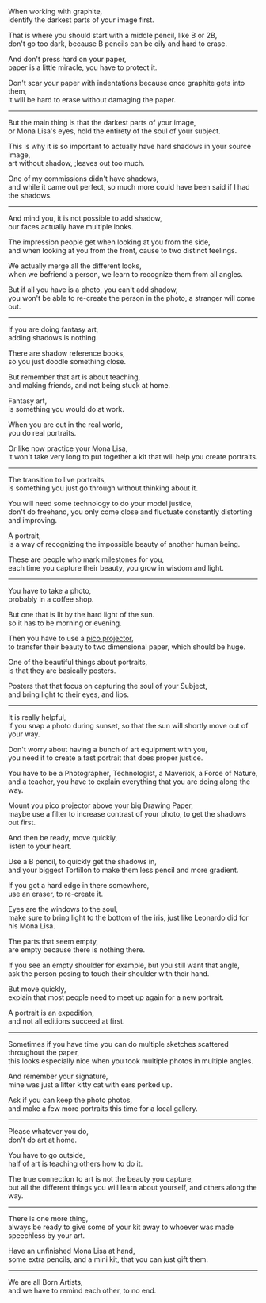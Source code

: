When working with graphite,\
identify the darkest parts of your image first.

That is where you should start with a middle pencil, like B or 2B,\
don't go too dark, because B pencils can be oily and hard to erase.

And don't press hard on your paper,\
paper is a little miracle, you have to protect it.

Don't scar your paper with indentations because once graphite gets into them,\
it will be hard to erase without damaging the paper.

---

But the main thing is that the darkest parts of your image,\
or Mona Lisa's eyes, hold the entirety of the soul of your subject.

This is why it is so important to actually have hard shadows in your source image,\
art without shadow, ;leaves out too much.

One of my commissions didn't have shadows,\
and while it came out perfect, so much more could have been said if I had the shadows.

---

And mind you, it is not possible to add shadow,\
our faces actually have multiple looks.

The impression people get when looking at you from the side,\
and when looking at you from the front, cause to two distinct feelings.

We actually merge all the different looks,\
when we befriend a person, we learn to recognize them from all angles.

But if all you have is a photo, you can't add shadow,\
you won't be able to re-create the person in the photo, a stranger will come out.

---

If you are doing fantasy art,\
adding shadows is nothing.

There are shadow reference books,\
so you just doodle something close.

But remember that art is about teaching,\
and making friends, and not being stuck at home.

Fantasy art,\
is something you would do at work.

When you are out in the real world,\
you do real portraits.

Or like now practice your Mona Lisa,\
it won't take very long to put together a kit that will help you create portraits.

---

The transition to live portraits,\
is something you just go through without thinking about it.

You will need some technology to do your model justice,\
don't do freehand, you only come close and fluctuate constantly distorting and improving.

A portrait,\
is a way of recognizing the impossible beauty of another human being.

These are people who mark milestones for you,\
each time you capture their beauty, you grow in wisdom and light.

---

You have to take a photo,\
probably in a coffee shop.

But one that is lit by the hard light of the sun.\
so it has to be morning or evening.

Then you have to use a [pico projector](https://www.amazon.com/pico-projector/s?k=pico+projector),\
to transfer their beauty to two dimensional paper, which should be huge.

One of the beautiful things about portraits,\
is that they are basically posters.

Posters that that focus on capturing the soul of your Subject,\
and bring light to their eyes, and lips.

---

It is really helpful,\
if you snap a photo during sunset, so that the sun will shortly move out of your way.

Don't worry about having a bunch of art equipment with you,\
you need it to create a fast portrait that does proper justice.

You have to be a Photographer, Technologist, a Maverick, a Force of Nature,\
and a teacher, you have to explain everything that you are doing along the way.

Mount you pico projector above your big Drawing Paper,\
maybe use a filter to increase contrast of your photo, to get the shadows out first.

And then be ready, move quickly,\
listen to your heart.

Use a B pencil, to quickly get the shadows in,\
and your biggest Tortillon to make them less pencil and more gradient.

If you got a hard edge in there somewhere,\
use an eraser, to re-create it.

Eyes are the windows to the soul,\
make sure to bring light to the bottom of the iris, just like Leonardo did for his Mona Lisa.

The parts that seem empty,\
are empty because there is nothing there.

If you see an empty shoulder for example, but you still want that angle,\
ask the person posing to touch their shoulder with their hand.

But move quickly,\
explain that most people need to meet up again for a new portrait.

A portrait is an expedition,\
and not all editions succeed at first.

---

Sometimes if you have time you can do multiple sketches scattered throughout the paper,\
this looks especially nice when you took multiple photos in multiple angles.

And remember your signature,\
mine was just a litter kitty cat with ears perked up.

Ask if you can keep the photo photos,\
and make a few more portraits this time for a local gallery.

---

Please whatever you do,\
don't do art at home.

You have to go outside,\
half of art is teaching others how to do it.

The true connection to art is not the beauty you capture,\
but all the different things you will learn about yourself, and others along the way.

---

There is one more thing,\
always be ready to give some of your kit away to whoever was made speechless by your art.

Have an unfinished Mona Lisa at hand,\
some extra pencils, and a mini kit, that you can just gift them.

---

We are all Born Artists,\
and we have to remind each other, to no end.
